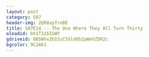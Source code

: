 ```yaml
---
layout: post 
category: S07 
header-img: 2QR8vpfroBE 
title: S07E14 -- The One Where They All Turn Thirty 
oloadid: bh1T3zbIGWY 
gdriveid: 0B5Whx3bISzC5Sld0b2pWeVZDR2c 
bgcolor: 9C2A61
--- 
```

<!--more--> 

